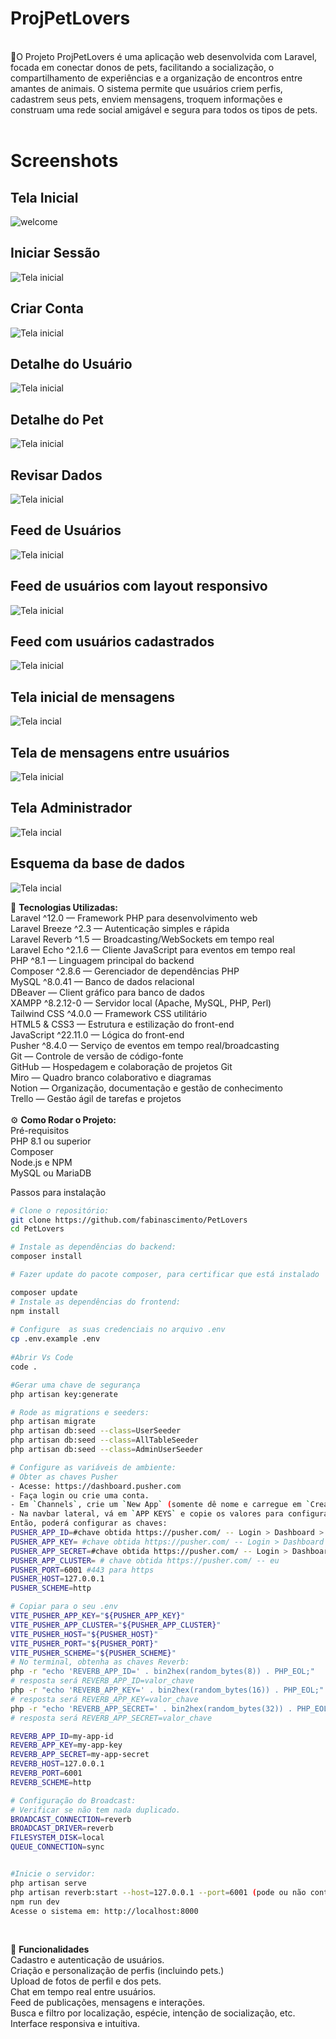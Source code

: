 <h1>ProjPetLovers</h1>
<br>
🐾O Projeto
ProjPetLovers é uma aplicação web desenvolvida com Laravel, focada em conectar donos de pets, facilitando a socialização, o compartilhamento de experiências e a organização de encontros entre amantes de animais. O sistema permite que usuários criem perfis, cadastrem seus pets, enviem mensagens, troquem informações e construam uma rede social amigável e segura para todos os tipos de pets.
<br> <br>

<b> <h1> Screenshots </b> </h1>

<h2>Tela Inicial</h2>

![welcome](https://github.com/user-attachments/assets/1c0dedf0-36b3-4382-aa4a-8d6b5475ee4e)

<h2>Iniciar Sessão</h2>

![Tela inicial](public\imagem\login.jpg)

<h2>Criar Conta</h2>

![Tela inicial](public\imagem\register.jpg)

<h2>Detalhe do Usuário</h2>

![Tela inicial](public\imagem\detalhes_create.jpg)

<h2>Detalhe do Pet</h2>

![Tela inicial](public\imagem\pet_create.jpg)

<h2>Revisar Dados</h2>

![Tela inicial](public\imagem\registration_complete.jpg)

<h2>Feed de Usuários</h2>

![Tela inicial](public\imagem\usuarios.jpg)

<h2>Feed de usuários com layout responsivo</h2>

![Tela inicial](public\imagem\usuarios_responsividade.jpg)

<h2>Feed com usuários cadastrados</h2>

![Tela inicial](public\imagem\usuarios2.jpg)

<h2>Tela inicial de mensagens</h2>

![Tela incial](public\imagem\mensagens_index.jpg)

<h2>Tela de mensagens entre usuários</h2>

![Tela inicial](public\imagem\chat.jpg)

<h2>Tela Administrador</h2>

![Tela incial](public\imagem\admin.jpeg)

<h2>Esquema da base de dados</h2>

![Tela incial](public\imagem\baseDeDados.jpeg)


🚀 <b>Tecnologias Utilizadas:</b>
<br>
Laravel ^12.0 — Framework PHP para desenvolvimento web <br>
Laravel Breeze ^2.3 — Autenticação simples e rápida <br>
Laravel Reverb ^1.5 — Broadcasting/WebSockets em tempo real <br>
Laravel Echo ^2.1.6 — Cliente JavaScript para eventos em tempo real <br>
PHP ^8.1 — Linguagem principal do backend <br>
Composer ^2.8.6 — Gerenciador de dependências PHP <br>
MySQL ^8.0.41 — Banco de dados relacional <br>
DBeaver — Client gráfico para banco de dados <br>
XAMPP ^8.2.12-0 — Servidor local (Apache, MySQL, PHP, Perl) <br>
Tailwind CSS ^4.0.0 — Framework CSS utilitário <br>
HTML5 & CSS3 — Estrutura e estilização do front-end <br>
JavaScript ^22.11.0 — Lógica do front-end <br>
Pusher ^8.4.0 — Serviço de eventos em tempo real/broadcasting <br>
Git — Controle de versão de código-fonte <br>
GitHub — Hospedagem e colaboração de projetos Git <br>
Miro — Quadro branco colaborativo e diagramas <br>
Notion — Organização, documentação e gestão de conhecimento <br>
Trello — Gestão ágil de tarefas e projetos <br> <br>
⚙️ <b> Como Rodar o Projeto: </b>
<br>
Pré-requisitos <br>
PHP 8.1 ou superior <br>
Composer <br>
Node.js e NPM <br>
MySQL ou MariaDB <br>

Passos para instalação
```bash
# Clone o repositório:
git clone https://github.com/fabinascimento/PetLovers
cd PetLovers

# Instale as dependências do backend:
composer install

# Fazer update do pacote composer, para certificar que está instalado

composer update
# Instale as dependências do frontend:
npm install
 
# Configure  as suas credenciais no arquivo .env
cp .env.example .env
 
#Abrir Vs Code
code .

#Gerar uma chave de segurança
php artisan key:generate

# Rode as migrations e seeders:
php artisan migrate
php artisan db:seed --class=UserSeeder
php artisan db:seed --class=AllTableSeeder
php artisan db:seed --class=AdminUserSeeder

# Configure as variáveis de ambiente:
# Obter as chaves Pusher
- Acesse: https://dashboard.pusher.com
- Faça login ou crie uma conta.
- Em `Channels`, crie um `New App` (somente dê nome e carregue em `Create`).
- Na navbar lateral, vá em `APP KEYS` e copie os valores para configurar o `.env`.
Então, poderá configurar as chaves:
PUSHER_APP_ID=#chave obtida https://pusher.com/ -- Login > Dashboard > App Keys
PUSHER_APP_KEY= #chave obtida https://pusher.com/ -- Login > Dashboard > App Keys
PUSHER_APP_SECRET=#chave obtida https://pusher.com/ -- Login > Dashboard > App Keys
PUSHER_APP_CLUSTER= # chave obtida https://pusher.com/ -- eu
PUSHER_PORT=6001 #443 para https
PUSHER_HOST=127.0.0.1
PUSHER_SCHEME=http

# Copiar para o seu .env
VITE_PUSHER_APP_KEY="${PUSHER_APP_KEY}"
VITE_PUSHER_APP_CLUSTER="${PUSHER_APP_CLUSTER}"
VITE_PUSHER_HOST="${PUSHER_HOST}"
VITE_PUSHER_PORT="${PUSHER_PORT}"
VITE_PUSHER_SCHEME="${PUSHER_SCHEME}"
# No terminal, obtenha as chaves Reverb:
php -r "echo 'REVERB_APP_ID=' . bin2hex(random_bytes(8)) . PHP_EOL;"
# resposta será REVERB_APP_ID=valor_chave
php -r "echo 'REVERB_APP_KEY=' . bin2hex(random_bytes(16)) . PHP_EOL;"
# resposta será REVERB_APP_KEY=valor_chave
php -r "echo 'REVERB_APP_SECRET=' . bin2hex(random_bytes(32)) . PHP_EOL;"
# resposta será REVERB_APP_SECRET=valor_chave

REVERB_APP_ID=my-app-id
REVERB_APP_KEY=my-app-key
REVERB_APP_SECRET=my-app-secret
REVERB_HOST=127.0.0.1
REVERB_PORT=6001
REVERB_SCHEME=http

# Configuração do Broadcast:
# Verificar se não tem nada duplicado.
BROADCAST_CONNECTION=reverb
BROADCAST_DRIVER=reverb
FILESYSTEM_DISK=local
QUEUE_CONNECTION=sync


#Inicie o servidor:
php artisan serve
php artisan reverb:start --host=127.0.0.1 --port=6001 (pode ou não conter as flags, eles vão forçar a entrada na porta)
npm run dev
Acesse o sistema em: http://localhost:8000
```
<br> 

📝 <b> Funcionalidades </b>
<br>
Cadastro e autenticação de usuários. <br>
Criação e personalização de perfis (incluindo pets.) <br>
Upload de fotos de perfil e dos pets. <br>
Chat em tempo real entre usuários. <br>
Feed de publicações, mensagens e interações. <br>
Busca e filtro por localização, espécie, intenção de socialização, etc. <br>
Interface responsiva e intuitiva. <br>
